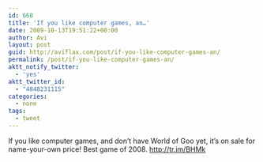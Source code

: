 ```yaml
---
id: 668
title: 'If you like computer games, an…'
date: 2009-10-13T19:51:22+00:00
author: Avi
layout: post
guid: http://aviflax.com/post/if-you-like-computer-games-an/
permalink: /post/if-you-like-computer-games-an/
aktt_notify_twitter:
  - 'yes'
aktt_twitter_id:
  - "4848231115"
categories:
  - none
tags:
  - tweet
---
```

If you like computer games, and don&#8217;t have World of Goo yet, it&#8217;s on sale for name-your-own price! Best game of 2008. <a href="http://tr.im/BHMk" rel="nofollow">http://tr.im/BHMk</a>